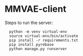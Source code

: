 # MMVAE-client
Steps to run the server:
```
  python -m venv virtual-env
  source virtual-env/bin/activate
  pip install -r requirements.txt
  pip install pyrebase
  python manage.py runserver
```
